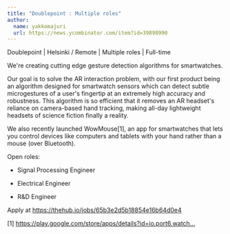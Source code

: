 ```yaml
---
title: "Doublepoint : Multiple roles"
author:
  name: yakkomajuri
  url: https://news.ycombinator.com/item?id=39898990
---
```

Doublepoint | Helsinki &#x2F; Remote | Multiple roles | Full-time

We&#x27;re creating cutting edge gesture detection algorithms for smartwatches.

Our goal is to solve the AR interaction problem, with our first product being an algorithm designed for smartwatch sensors which can detect subtle microgestures of a user&#x27;s fingertip at an extremely high accuracy and robustness. This algorithm is so efficient that it removes an AR headset&#x27;s reliance on camera-based hand tracking, making all-day lightweight headsets of science fiction finally a reality.

We also recently launched WowMouse[1], an app for smartwatches that lets you control devices like computers and tablets with your hand rather than a mouse (over Bluetooth).

Open roles:

- Signal Processing Engineer

- Electrical Engineer

- R&amp;D Engineer

Apply at <a href="https:&#x2F;&#x2F;thehub.io&#x2F;jobs&#x2F;65b3e2d5b18854e16b64d0e4" rel="nofollow">https:&#x2F;&#x2F;thehub.io&#x2F;jobs&#x2F;65b3e2d5b18854e16b64d0e4</a>

[1] <a href="https:&#x2F;&#x2F;play.google.com&#x2F;store&#x2F;apps&#x2F;details?id=io.port6.watchbridge&amp;hl=en&amp;gl=US">https:&#x2F;&#x2F;play.google.com&#x2F;store&#x2F;apps&#x2F;details?id=io.port6.watch...</a>
